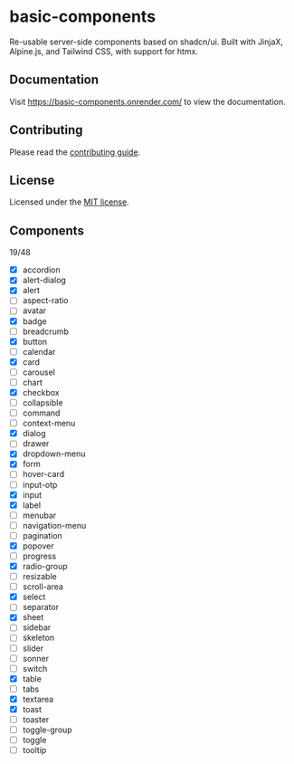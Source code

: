 # basic-components

Re-usable server-side components based on shadcn/ui.
Built with JinjaX, Alpine.js, and Tailwind CSS, with support for htmx.


## Documentation

Visit https://basic-components.onrender.com/ to view the documentation.

## Contributing

Please read the [contributing guide](/CONTRIBUTING.md).

## License

Licensed under the [MIT license](https://github.com/shadcn/ui/blob/main/LICENSE.md).

## Components

19/48

- [x] accordion
- [x] alert-dialog
- [x] alert
- [ ] aspect-ratio
- [ ] avatar
- [x] badge
- [ ] breadcrumb
- [x] button
- [ ] calendar
- [x] card
- [ ] carousel
- [ ] chart
- [x] checkbox
- [ ] collapsible
- [ ] command
- [ ] context-menu
- [x] dialog
- [ ] drawer
- [x] dropdown-menu
- [x] form
- [ ] hover-card
- [ ] input-otp
- [x] input
- [x] label
- [ ] menubar
- [ ] navigation-menu
- [ ] pagination
- [x] popover
- [ ] progress
- [x] radio-group
- [ ] resizable
- [ ] scroll-area
- [x] select
- [ ] separator
- [x] sheet
- [ ] sidebar
- [ ] skeleton
- [ ] slider
- [ ] sonner
- [ ] switch
- [x] table
- [ ] tabs
- [x] textarea
- [x] toast
- [ ] toaster
- [ ] toggle-group
- [ ] toggle
- [ ] tooltip
